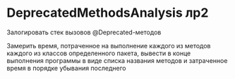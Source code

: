 # DeprecatedMethodsAnalysis лр2
Залогировать стек вызовов @Deprecated-методов

Замерить время, потраченное на выполнение каждого из методов каждого из классов определенного пакета, 
вывести в конце выполнения программы в виде списка названия методов 
и затраченное время в порядке убывания последнего
